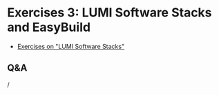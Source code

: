 # Exercises 3: LUMI Software Stacks and EasyBuild

<!--
Exercises will be made available during the course
-->

-   [Exercises on "LUMI Software Stacks"](E05-SoftwareStacks.md)

## Q&A

/
